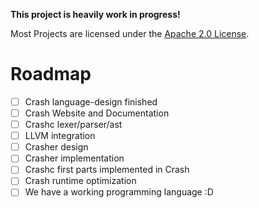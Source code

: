 **This project is heavily work in progress!**

Most Projects are licensed under the [Apache 2.0 License](https://github.com/crash-lang/crash/blob/main/LICENSE).

# Roadmap

- [ ] Crash language-design finished
- [ ] Crash Website and Documentation
- [ ] Crashc lexer/parser/ast
- [ ] LLVM integration
- [ ] Crasher design
- [ ] Crasher implementation
- [ ] Crashc first parts implemented in Crash
- [ ] Crash runtime optimization
- [ ] We have a working programming language :D
